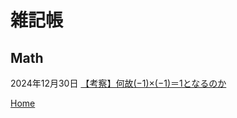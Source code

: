 # 雑記帳

## Math

2024年12月30日
[【考察】何故(−1)×(−1)＝1となるのか](/【考察】何故(−1)×(−1)＝1となるのか.md)

[Home](/README.md)
